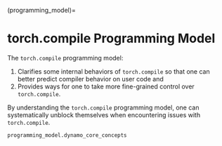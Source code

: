 (programming_model)=
# torch.compile Programming Model

The `torch.compile` programming model:
1. Clarifies some internal behaviors of `torch.compile` so that one can better predict compiler behavior on user code and
2. Provides ways for one to take more fine-grained control over `torch.compile`.

By understanding the `torch.compile` programming model, one can systematically unblock themselves when encountering issues with `torch.compile`.

```{toctree}
programming_model.dynamo_core_concepts
```
